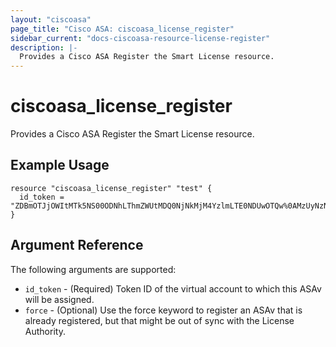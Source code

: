 ```yaml
---
layout: "ciscoasa"
page_title: "Cisco ASA: ciscoasa_license_register"
sidebar_current: "docs-ciscoasa-resource-license-register"
description: |-
  Provides a Cisco ASA Register the Smart License resource.
---
```


# ciscoasa_license_register

Provides a Cisco ASA Register the Smart License resource.

## Example Usage

```hcl
resource "ciscoasa_license_register" "test" {
  id_token = "ZDBmOTJjOWItMTk5NS00ODNhLThmZWUtMDQ0NjNkMjM4YzlmLTE0NDUwOTQw%0AMzUyNzN8T1ArdTVHaHpWeWcwaHRwMzhMaWRtaW9FTWxoNHRXc3RTOGt3Tk1V%0AZ0JLMD0%3D%0A"
}
```

## Argument Reference

The following arguments are supported:

* `id_token` - (Required) Token ID of the virtual account to which this ASAv will be assigned.
* `force` - (Optional) Use the force keyword to register an ASAv that is already registered, but that might be out of sync with the License Authority.